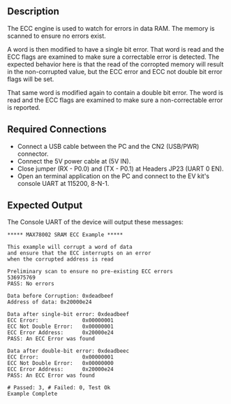 ## Description

The ECC engine is used to watch for errors in data RAM.  The memory is scanned to ensure no errors exist.  

A word is then modified to have a single bit error.  That word is read and the ECC flags are examined to make sure a correctable error is detected.  The expected behavior here is that the read of the corropted memory will result in the non-corrupted value, but the ECC error and ECC not double bit error flags will be set.

That same word is modified again to contain a double bit error.  The word is read and the ECC flags are examined to make sure a non-correctable error is reported.

## Required Connections

-   Connect a USB cable between the PC and the CN2 (USB/PWR) connector.
-   Connect the 5V power cable at (5V IN).
-   Close jumper (RX - P0.0) and (TX - P0.1) at Headers JP23 (UART 0 EN).
-   Open an terminal application on the PC and connect to the EV kit's console UART at 115200, 8-N-1.

## Expected Output

The Console UART of the device will output these messages:

```
***** MAX78002 SRAM ECC Example *****

This example will corrupt a word of data
and ensure that the ECC interrupts on an error
when the corrupted address is read

Preliminary scan to ensure no pre-existing ECC errors
536975769
PASS: No errors

Data before Corruption: 0xdeadbeef
Address of data: 0x20000e24

Data after single-bit error: 0xdeadbeef
ECC Error:              0x00000001
ECC Not Double Error:   0x00000001
ECC Error Address:      0x20000e24
PASS: An ECC Error was found

Data after double-bit error: 0xdeadbeec
ECC Error:              0x00000001
ECC Not Double Error:   0x00000000
ECC Error Address:      0x20000e24
PASS: An ECC Error was found

# Passed: 3, # Failed: 0, Test Ok
Example Complete
```

